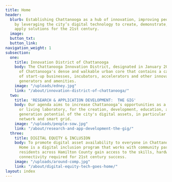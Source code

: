 ```yaml
---
title: Home
header:
  blurb: Establishing Chattanooga as a hub of innovation, improving people’s lives
    by leveraging the city’s digital technology to create, demonstrate, test, and
    apply solutions for the 21st century.
  image: 
  button_txt: 
  button_link: 
navigation_weight: 1
subsection:
  one:
    title: Innovation District of Chattanooga
    body: The Chattanooga Innovation District, designated in January 2015, is part
      of Chattanooga's dense and walkable urban core that contains a catalytic mix
      of start-up businesses, incubators, accelerators and other innovation economy
      generators and amenities.
    image: "/uploads/edney.jpg"
    link: "/about/innovation-district-of-chattanooga/"
  two:
    title: 'RESEARCH & APPLICATION DEVELOPMENT:  THE GIG'
    body: Our agenda aims to increase Chattanooga’s opportunities as a national test-bed,
      or living laboratory, for the creation, development, education, and business
      generation potential of the city's digital assets, in particular the gigabit
      network and smart grid.
    image: "/uploads/people-sow.jpg"
    link: "/about/research-and-app-development-the-gig/"
  three:
    title: DIGITAL EQUITY & INCLUSION
    body: To promote digital asset availability to everyone in Chattanooga, Tech Goes
      Home is a digital inclusion program that works with community partners to help
      residents across Hamilton County gain access to the skills, hardware, and Internet
      connectivity required for 21st century success.
    image: "/uploads/around-comp.jpg"
    link: "/about/digital-equity-tech-goes-home/"
layout: index
---
```


